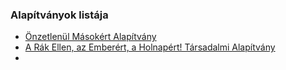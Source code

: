 <h3>Alapítványok listája</h3>
<ul>
	<li><a href="http://www.onzetlenul.hu/">Önzetlenül Másokért Alapítvány</a></li>
	<li><a href="http://www.rakellen.hu/">A Rák Ellen, az Emberért, a Holnapért! Társadalmi Alapítvány</a></li>
	<li></li>
</ul>
